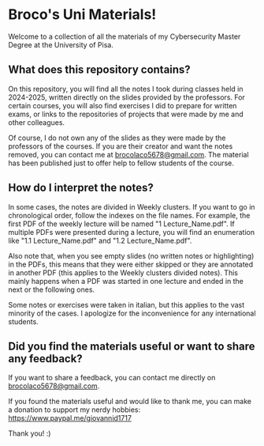 # Broco's Uni Materials!

Welcome to a collection of all the materials of my Cybersecurity Master Degree at the University of Pisa.

## What does this repository contains?

On this repository, you will find all the notes I took during classes held in 2024-2025, written directly on the slides provided by the professors. For certain courses, you will also find exercises I did to prepare for written exams, or links to the repositories of projects that were made by me and other colleagues.

Of course, I do not own any of the slides as they were made by the professors of the courses. If you are their creator and want the notes removed, you can contact me at brocolaco5678@gmail.com. The material has been published just to offer help to fellow students of the course.

## How do I interpret the notes?

In some cases, the notes are divided in Weekly clusters. If you want to go in chronological order, follow the indexes on the file names. For example, the first PDF of the weekly lecture will be named "1 Lecture_Name.pdf". If multiple PDFs were presented during a lecture, you will find an enumeration like "1.1 Lecture_Name.pdf" and "1.2 Lecture_Name.pdf".

Also note that, when you see empty slides (no written notes or highlighting) in the PDFs, this means that they were either skipped or they are annotated in another PDF (this applies to the Weekly clusters divided notes). This mainly happens when a PDF was started in one lecture and ended in the next or the following ones.

Some notes or exercises were taken in italian, but this applies to the vast minority of the cases. I apologize for the inconvenience for any international students.

## Did you find the materials useful or want to share any feedback?

If you want to share a feedback, you can contact me directly on brocolaco5678@gmail.com.

If you found the materials useful and would like to thank me, you can make a donation to support my nerdy hobbies: https://www.paypal.me/giovannid1717

Thank you! :)






